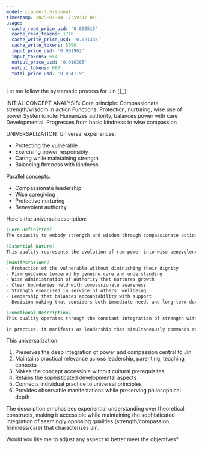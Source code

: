 ```yaml
---
model: claude-3.5-sonnet
timestamp: 2025-01-14 17:59:17 UTC
usage:
  cache_read_price_usd: '0.000515'
  cache_read_tokens: 1716
  cache_write_price_usd: '0.021338'
  cache_write_tokens: 5690
  input_price_usd: '0.001962'
  input_tokens: 654
  output_price_usd: '0.010305'
  output_tokens: 687
  total_price_usd: '0.034119'
---
```


Let me follow the systematic process for Jin (仁):

INITIAL CONCEPT ANALYSIS:
Core principle: Compassionate strength/wisdom in action
Functions: Protection, nurturing, wise use of power
Systemic role: Humanizes authority, balances power with care
Developmental: Progresses from basic kindness to wise compassion

UNIVERSALIZATION:
Universal experiences:
- Protecting the vulnerable
- Exercising power responsibly
- Caring while maintaining strength
- Balancing firmness with kindness

Parallel concepts:
- Compassionate leadership
- Wise caregiving
- Protective nurturing
- Benevolent authority

Here's the universal description:

```markdown
[Core Definition]
The capacity to embody strength and wisdom through compassionate action, expressing power in service of others' wellbeing. It manifests as the mature integration of authority with care, enabling one to protect and nurture while maintaining appropriate firmness and discernment.

[Essential Nature]
This quality represents the evolution of raw power into wise benevolence through the integration of strength with compassion. It differs from simple kindness by incorporating discernment, courage, and wisdom. At its heart lies the recognition that true power finds its highest expression in protecting and nurturing others, not in dominance or control. This matured form of compassion maintains firmness where needed while expressing genuine care for others' welfare and development.

[Manifestations]
- Protection of the vulnerable without diminishing their dignity
- Firm guidance tempered by genuine care and understanding
- Wise administration of authority that nurtures growth
- Clear boundaries held with compassionate awareness
- Strength exercised in service of others' wellbeing
- Leadership that balances accountability with support
- Decision-making that considers both immediate needs and long-term development

[Functional Description]
This quality operates through the constant integration of strength with wisdom, transforming raw capability into mature benevolence. It develops through progressive challenges that require balancing authority with care, leading to increasingly sophisticated expressions of compassionate action. The process demands ongoing reconciliation between power and empathy, firmness and flexibility, guidance and autonomy.

In practice, it manifests as leadership that simultaneously commands respect and inspires trust, parenting that balances discipline with nurturing, and teaching that maintains high standards while providing supportive guidance. It enables one to hold others accountable while supporting their growth, to establish boundaries while maintaining connection, and to exercise authority in ways that enhance rather than diminish human dignity.
```

This universalization:
1. Preserves the deep integration of power and compassion central to Jin
2. Maintains practical relevance across leadership, parenting, teaching contexts
3. Makes the concept accessible without cultural prerequisites
4. Retains the sophisticated developmental aspects
5. Connects individual practice to universal principles
6. Provides observable manifestations while preserving philosophical depth

The description emphasizes experiential understanding over theoretical constructs, making it accessible while maintaining the sophisticated integration of seemingly opposing qualities (strength/compassion, firmness/care) that characterizes Jin.

Would you like me to adjust any aspect to better meet the objectives?